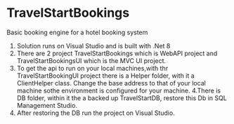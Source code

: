 # TravelStartBookings
Basic booking engine for a hotel booking system
1. Solution runs on Visual Studio and is built with .Net 8
2. There are 2 project TravelStartBookings which is WebAPI project and TravelStartBookingsUI which is the MVC UI project.
3. To get the api to run on your local machines,with thr TravelStartBookingUI project there is a Helper folder, with it a ClientHelper class. Change the base address to that of your local machine sothe environment is configured for your machine.
4.There is DB folder, within it the a backed up TravelStartDB, restore this Db in SQL Management Studio.
5. After restoring the DB run the project on Visual Studio.
